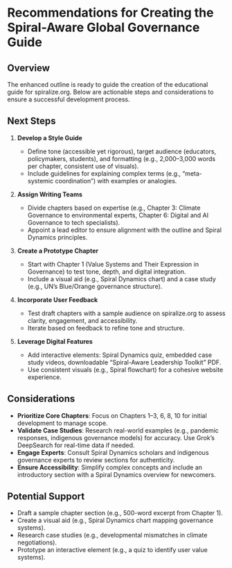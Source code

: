 # Recommendations for Creating the Spiral-Aware Global Governance Guide

## Overview
The enhanced outline is ready to guide the creation of the educational guide for spiralize.org. Below are actionable steps and considerations to ensure a successful development process.

## Next Steps
1. **Develop a Style Guide**
   - Define tone (accessible yet rigorous), target audience (educators, policymakers, students), and formatting (e.g., 2,000–3,000 words per chapter, consistent use of visuals).
   - Include guidelines for explaining complex terms (e.g., “meta-systemic coordination”) with examples or analogies.

2. **Assign Writing Teams**
   - Divide chapters based on expertise (e.g., Chapter 3: Climate Governance to environmental experts, Chapter 6: Digital and AI Governance to tech specialists).
   - Appoint a lead editor to ensure alignment with the outline and Spiral Dynamics principles.

3. **Create a Prototype Chapter**
   - Start with Chapter 1 (Value Systems and Their Expression in Governance) to test tone, depth, and digital integration.
   - Include a visual aid (e.g., Spiral Dynamics chart) and a case study (e.g., UN’s Blue/Orange governance structure).

4. **Incorporate User Feedback**
   - Test draft chapters with a sample audience on spiralize.org to assess clarity, engagement, and accessibility.
   - Iterate based on feedback to refine tone and structure.

5. **Leverage Digital Features**
   - Add interactive elements: Spiral Dynamics quiz, embedded case study videos, downloadable “Spiral-Aware Leadership Toolkit” PDF.
   - Use consistent visuals (e.g., Spiral flowchart) for a cohesive website experience.

## Considerations
- **Prioritize Core Chapters**: Focus on Chapters 1–3, 6, 8, 10 for initial development to manage scope.
- **Validate Case Studies**: Research real-world examples (e.g., pandemic responses, indigenous governance models) for accuracy. Use Grok’s DeepSearch for real-time data if needed.
- **Engage Experts**: Consult Spiral Dynamics scholars and indigenous governance experts to review sections for authenticity.
- **Ensure Accessibility**: Simplify complex concepts and include an introductory section with a Spiral Dynamics overview for newcomers.

## Potential Support
- Draft a sample chapter section (e.g., 500-word excerpt from Chapter 1).
- Create a visual aid (e.g., Spiral Dynamics chart mapping governance systems).
- Research case studies (e.g., developmental mismatches in climate negotiations).
- Prototype an interactive element (e.g., a quiz to identify user value systems).